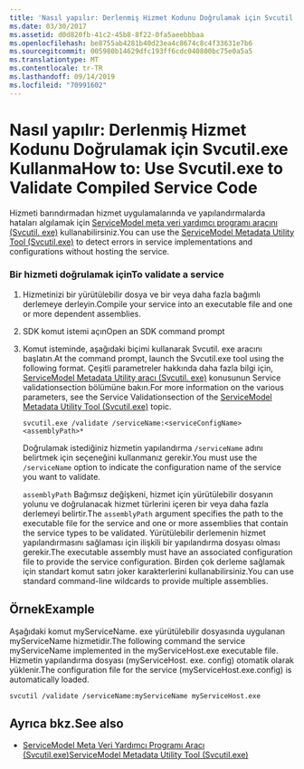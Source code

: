 ```yaml
---
title: 'Nasıl yapılır: Derlenmiş Hizmet Kodunu Doğrulamak için Svcutil.exe Kullanma'
ms.date: 03/30/2017
ms.assetid: d0d820fb-41c2-45b8-8f22-0fa5aeebbbaa
ms.openlocfilehash: be8755ab4281b40d23ea4c8674c8c4f33631e7b6
ms.sourcegitcommit: 005980b14629dfc193ff6cdc040800bc75e0a5a5
ms.translationtype: MT
ms.contentlocale: tr-TR
ms.lasthandoff: 09/14/2019
ms.locfileid: "70991602"
---
```

# <a name="how-to-use-svcutilexe-to-validate-compiled-service-code"></a><span data-ttu-id="8478f-102">Nasıl yapılır: Derlenmiş Hizmet Kodunu Doğrulamak için Svcutil.exe Kullanma</span><span class="sxs-lookup"><span data-stu-id="8478f-102">How to: Use Svcutil.exe to Validate Compiled Service Code</span></span>
<span data-ttu-id="8478f-103">Hizmeti barındırmadan hizmet uygulamalarında ve yapılandırmalarda hataları algılamak için [ServiceModel meta veri yardımcı programı aracını (Svcutil. exe)](../../../../docs/framework/wcf/servicemodel-metadata-utility-tool-svcutil-exe.md) kullanabilirsiniz.</span><span class="sxs-lookup"><span data-stu-id="8478f-103">You can use the [ServiceModel Metadata Utility Tool (Svcutil.exe)](../../../../docs/framework/wcf/servicemodel-metadata-utility-tool-svcutil-exe.md) to detect errors in service implementations and configurations without hosting the service.</span></span>  
  
### <a name="to-validate-a-service"></a><span data-ttu-id="8478f-104">Bir hizmeti doğrulamak için</span><span class="sxs-lookup"><span data-stu-id="8478f-104">To validate a service</span></span>  
  
1. <span data-ttu-id="8478f-105">Hizmetinizi bir yürütülebilir dosya ve bir veya daha fazla bağımlı derlemeye derleyin.</span><span class="sxs-lookup"><span data-stu-id="8478f-105">Compile your service into an executable file and one or more dependent assemblies.</span></span>  
  
2. <span data-ttu-id="8478f-106">SDK komut istemi açın</span><span class="sxs-lookup"><span data-stu-id="8478f-106">Open an SDK command prompt</span></span>  
  
3. <span data-ttu-id="8478f-107">Komut isteminde, aşağıdaki biçimi kullanarak Svcutil. exe aracını başlatın.</span><span class="sxs-lookup"><span data-stu-id="8478f-107">At the command prompt, launch the Svcutil.exe tool using the following format.</span></span> <span data-ttu-id="8478f-108">Çeşitli parametreler hakkında daha fazla bilgi için, [ServiceModel Metadata Utility aracı (Svcutil. exe)](../../../../docs/framework/wcf/servicemodel-metadata-utility-tool-svcutil-exe.md) konusunun Service validationsection bölümüne bakın.</span><span class="sxs-lookup"><span data-stu-id="8478f-108">For more information on the various parameters, see the Service Validationsection of the [ServiceModel Metadata Utility Tool (Svcutil.exe)](../../../../docs/framework/wcf/servicemodel-metadata-utility-tool-svcutil-exe.md) topic.</span></span>  
  
    ```console
    svcutil.exe /validate /serviceName:<serviceConfigName>  <assemblyPath>*  
    ```  
  
     <span data-ttu-id="8478f-109">Doğrulamak istediğiniz hizmetin yapılandırma `/serviceName` adını belirtmek için seçeneğini kullanmanız gerekir.</span><span class="sxs-lookup"><span data-stu-id="8478f-109">You must use the `/serviceName` option to indicate the configuration name of the service you want to validate.</span></span>  
  
     <span data-ttu-id="8478f-110">`assemblyPath` Bağımsız değişkeni, hizmet için yürütülebilir dosyanın yolunu ve doğrulanacak hizmet türlerini içeren bir veya daha fazla derlemeyi belirtir.</span><span class="sxs-lookup"><span data-stu-id="8478f-110">The `assemblyPath` argument specifies the path to the executable file for the service and one or more assemblies that contain the service types to be validated.</span></span> <span data-ttu-id="8478f-111">Yürütülebilir derlemenin hizmet yapılandırmasını sağlaması için ilişkili bir yapılandırma dosyası olması gerekir.</span><span class="sxs-lookup"><span data-stu-id="8478f-111">The executable assembly must have an associated configuration file to provide the service configuration.</span></span> <span data-ttu-id="8478f-112">Birden çok derleme sağlamak için standart komut satırı joker karakterlerini kullanabilirsiniz.</span><span class="sxs-lookup"><span data-stu-id="8478f-112">You can use standard command-line wildcards to provide multiple assemblies.</span></span>  
  
## <a name="example"></a><span data-ttu-id="8478f-113">Örnek</span><span class="sxs-lookup"><span data-stu-id="8478f-113">Example</span></span>  
 <span data-ttu-id="8478f-114">Aşağıdaki komut myServiceName. exe yürütülebilir dosyasında uygulanan myServiceName hizmetidir.</span><span class="sxs-lookup"><span data-stu-id="8478f-114">The following command the service myServiceName implemented in the myServiceHost.exe executable file.</span></span>  <span data-ttu-id="8478f-115">Hizmetin yapılandırma dosyası (myServiceHost. exe. config) otomatik olarak yüklenir.</span><span class="sxs-lookup"><span data-stu-id="8478f-115">The configuration file for the service (myServiceHost.exe.config) is automatically loaded.</span></span>  
  
```console  
svcutil /validate /serviceName:myServiceName myServiceHost.exe  
```  
  
## <a name="see-also"></a><span data-ttu-id="8478f-116">Ayrıca bkz.</span><span class="sxs-lookup"><span data-stu-id="8478f-116">See also</span></span>

- [<span data-ttu-id="8478f-117">ServiceModel Meta Veri Yardımcı Programı Aracı (Svcutil.exe)</span><span class="sxs-lookup"><span data-stu-id="8478f-117">ServiceModel Metadata Utility Tool (Svcutil.exe)</span></span>](../../../../docs/framework/wcf/servicemodel-metadata-utility-tool-svcutil-exe.md)
